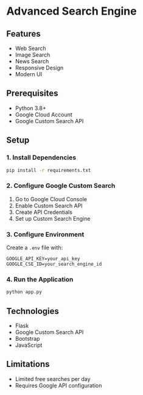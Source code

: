 # Advanced Search Engine

## Features
- Web Search
- Image Search
- News Search
- Responsive Design
- Modern UI

## Prerequisites
- Python 3.8+
- Google Cloud Account
- Google Custom Search API

## Setup

### 1. Install Dependencies
```bash
pip install -r requirements.txt
```

### 2. Configure Google Custom Search
1. Go to Google Cloud Console
2. Enable Custom Search API
3. Create API Credentials
4. Set up Custom Search Engine

### 3. Configure Environment
Create a `.env` file with:
```
GOOGLE_API_KEY=your_api_key
GOOGLE_CSE_ID=your_search_engine_id
```

### 4. Run the Application
```bash
python app.py
```

## Technologies
- Flask
- Google Custom Search API
- Bootstrap
- JavaScript

## Limitations
- Limited free searches per day
- Requires Google API configuration
